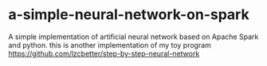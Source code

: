 # a-simple-neural-network-on-spark
A simple implementation of artificial neural network based on Apache Spark and python. this is another implementation of my toy program  https://github.com/lzcbetter/step-by-step-neural-network
